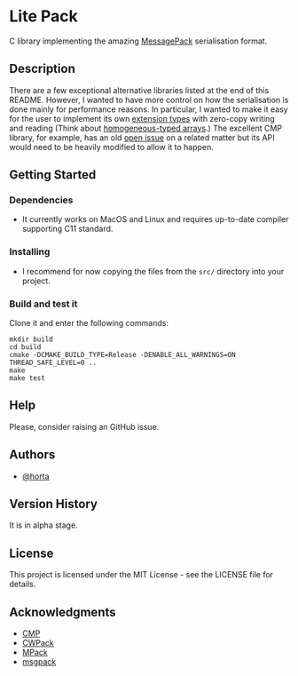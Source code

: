 # Lite Pack

C library implementing the amazing [MessagePack](https://msgpack.org) serialisation format.

## Description

There are a few exceptional alternative libraries listed at the end of this README.
However, I wanted to have more control on how the serialisation is done mainly
for performance reasons.
In particular, I wanted to make it easy for the user to implement
its own [extension types](https://github.com/msgpack/msgpack/blob/master/spec.md#extension-types)
with zero-copy writing and reading
(Think about [homogeneous-typed arrays](https://github.com/msgpack/msgpack/pull/267).)
The excellent CMP library, for example, has an old [open issue](https://github.com/camgunz/cmp/issues/29)
on a related matter but its API would need to be heavily modified to allow it to happen.

## Getting Started

### Dependencies

- It currently works on MacOS and Linux and requires up-to-date compiler supporting C11 standard.

### Installing

- I recommend for now copying the files from the `src/` directory into your project.

### Build and test it

Clone it and enter the following commands:

```
mkdir build
cd build
cmake -DCMAKE_BUILD_TYPE=Release -DENABLE_ALL_WARNINGS=ON THREAD_SAFE_LEVEL=0 ..
make
make test
```

## Help

Please, consider raising an GitHub issue.

## Authors

- [@horta](https://github.com/horta)

## Version History

It is in alpha stage.

## License

This project is licensed under the MIT License - see the LICENSE file for details.

## Acknowledgments

- [CMP](https://github.com/camgunz/cmp)
- [CWPack](https://github.com/clwi/CWPack)
- [MPack](https://github.com/ludocode/mpack)
- [msgpack](https://github.com/msgpack/msgpack-c)
